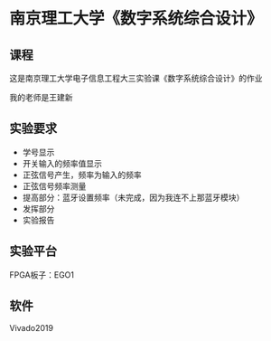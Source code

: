 # 南京理工大学《数字系统综合设计》

## 课程

这是南京理工大学电子信息工程大三实验课《数字系统综合设计》的作业

我的老师是王建新

## 实验要求

- 学号显示
- 开关输入的频率值显示
- 正弦信号产生，频率为输入的频率
- 正弦信号频率测量
- 提高部分：蓝牙设置频率（未完成，因为我连不上那蓝牙模块）
- 发挥部分
- 实验报告

## 实验平台

FPGA板子：EGO1

## 软件

Vivado2019